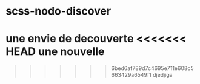 # scss-nodo-discover
une envie de decouverte
<<<<<<< HEAD
une nouvelle
=======

>>>>>>> 6bed6af789d7c4695e711e608c5663429a6549f1   djedjiga

